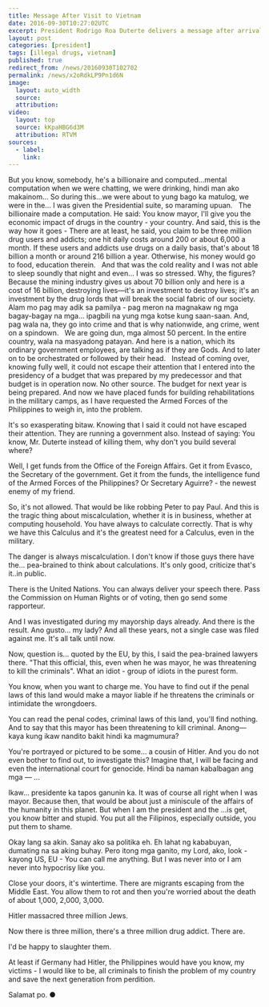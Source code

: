 ```yaml
---
title: Message After Visit to Vietnam
date: 2016-09-30T10:27:02UTC
excerpt: President Rodrigo Roa Duterte delivers a message after arrival at the Davao International Airport at 2:19 am of September 30, 2016 after his two-day official visit to the Socialist Republic of Vietnam.
layout: post
categories: [president]
tags: [illegal drugs, vietnam]
published: true
redirect_from: /news/20160930T102702
permalink: /news/x2oRdkLP9Pn1d6N
image:
  layout: auto_width
  source: 
  attribution: 
video:
  layout: top
  source: kKpaHBG6d3M
  attribution: RTVM
sources:
  - label:
    link:
---
```


But you know, somebody, he's a billionaire and computed...mental computation when we were chatting, we were drinking, hindi man ako makainom... So during this...we were about to yung bago ka matulog, we were in the... I was given the Presidential suite, so maraming upuan.
 
The billionaire made a computation. He said: You know mayor, I'll give you the economic impact of drugs in the country - your country.  And said, this is the way how it goes - There are at least, he said, you claim to be three million drug users and addicts; one hit daily costs around 200 or about 6,000 a month. If these users and addicts use drugs on a daily basis, that's about 18 billion a month or around 216 billion a year. Otherwise, his money would go to food, education therein.
 
And that was the cold reality and I was not able to sleep soundly that night and even... I was so stressed. Why, the figures? Because the mining industry gives us about 70 billion only and here is a cost of 16 billion, destroying lives—it's  an investment to destroy lives; it's an investment by the drug lords that will break the social fabric of our society.
 
Alam mo pag may adik sa pamilya - pag meron na magnakaw ng mga bagay-bagay na mga... ipagbili na yung mga kotse kung saan-saan. And, pag wala na, they go into crime and that is why nationwide, ang crime, went on a spindown.
 
We are going dun, mga almost 50 percent. In the entire country, wala na masyadong patayan. And here is a nation, which its ordinary government employees, are talking as if they are Gods. And to later on to be orchestrated or followed by their head.
 
Instead of coming over, knowing fully well, it could not escape their attention that I entered into the presidency of a budget that was prepared by my predecessor and that budget is in operation now. No other source. The budget for next year is being prepared. And now we have placed funds for building rehabilitations in the military camps, as I have requested the Armed Forces of the Philippines to weigh in, into the problem.

It's so exasperating bitaw. Knowing that I said it could not have escaped their attention. They are running a government also. Instead of saying: You know, Mr. Duterte instead of killing them, why don't you build several where?

Well, I get funds from the Office of the Foreign Affairs. Get it from Evasco, the Secretary of the government. Get it from the funds, the intelligence fund of the Armed Forces of the Philippines? Or Secretary Aguirre? - the newest enemy of my friend.

So, it's not allowed. That would be like robbing Peter to pay Paul. And this is the tragic thing about miscalculation, whether it is in business, whether at computing household. You have always to calculate correctly. That is why we have this Calculus and it's the greatest need for a Calculus, even in the military.

The danger is always miscalculation. I don't know if those guys there have the... pea-brained to think about calculations. It's only good, criticize that's it..in public.

There is the United Nations. You can always deliver your speech there. Pass the Commission on Human Rights or of voting, then go send some rapporteur.

And I was investigated during my mayorship days already. And there is the result. Ano gusto... my lady? And all these years, not a single case was filed against me. It's all talk until now.

Now, question is... quoted by the EU, by this, I said the pea-brained lawyers there. "That this official, this, even when he was mayor, he was threatening to  kill the criminals". What an idiot - group of idiots in the purest form.

You know, when you want to charge me. You have to find out if the penal laws of this land would make a mayor liable if he threatens the criminals or intimidate the wrongdoers.

You can read the penal codes, criminal laws of this land, you'll find nothing. And to say that this mayor has been threatening to kill criminal. Anong—kaya kung ikaw nandito bakit hindi ka magmumura?

You're portrayed or pictured to be some... a cousin of Hitler. And you do not even bother to find out, to investigate this? Imagine that, I will be facing and even the international court for genocide. Hindi ba naman kabalbagan ang mga — ...

Ikaw... presidente ka tapos ganunin ka. It was of course all right when I was mayor. Because then, that would be about just a miniscule of the affairs of the humanity in this planet. But when I am the president and the ...is get, you know bitter and stupid. You put all the Filipinos, especially outside, you put them to shame.

Okay lang sa akin. Sanay ako sa politika eh. Eh lahat ng kababuyan, dumating na sa aking buhay. Pero itong mga ganito, my Lord,  ako, look - kayong US, EU - You can call me anything. But I was never into or I am never into hypocrisy like you.

Close your doors, it's wintertime. There are migrants escaping from the Middle East. You allow them to rot and then you're worried about the death of about 1,000, 2,000, 3,000.

Hitler massacred three million Jews. 

Now there is three million, there's a three million drug addict. There are. 

I'd be happy to slaughter them. 

At least if Germany had Hitler, the Philippines would have you know, my victims - I would like to be, all criminals to finish the problem of my country and save the next generation from perdition.

Salamat po.
&#x25cf;



